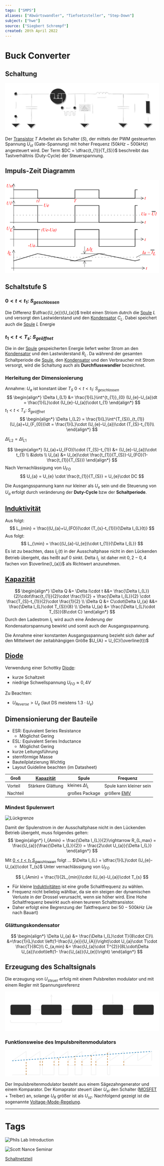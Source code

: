 ```yaml
---
tags: ["SMPS"]
aliases: ["Abwärtswandler", "Tiefsetzsteller", "Step-Down"]
subject: ["hwe"]
source: ["Siegbert Schrempf"]
created: 20th April 2022
---
```

# Buck Converter

## Schaltung

![Buck_converter](../assets/Buck_converter.svg)

Der [Transistor](../Halbleiter/{MOC}%20Transistor.md) $T$ Arbeitet als Schalter ($S$), der mittels der PWM gesteuerten Spannung $U_{st}$ (Gate-Spannung) mit hoher Frequenz ($50kHz-500kHz$) angesteuert wird.
Der Term $DC = \dfrac{t_{1}}{T_{S}}$ beschreibt das Tastverhältnis (Duty-Cycle) der Steuerspannung.

## Impuls-Zeit Diagramm

![BuckConverterLZD](../assets/BuckConverterLZD.png)

## Schaltstufe S

### $0<t<t_{1}$: $S_{geschlossen}$

Die Differenz $\dfrac{U_{e}}{U_{a}}$ treibt einen Striom dutrch die [Spule](../Induktivitäten.md) $L$ und versorgt den Lastwiderstand und den [Kondensator](../Kapazität.md) $C_{L}$. Dabei speichert auch die [Spule](../Induktivitäten.md) $L$ Energie

### $t_{1}<t<T_{s}$: $S_{geöffnet}$

Die in der [Spule](../Induktivitäten.md) gespeicherten Energie liefert weiter Strom an den [Kondensator](../Kapazität.md)  und den Lastwiderstand $R_{L}$. Da während der gesamten Schaltperiode die [Spule](../Induktivitäten.md), den [Kondensator](../Kapazität.md) und den Verbraucher mit Strom versorgt, wird die Schaltung auch als **Durchflusswandler** bezeichnet.

### Herleitung der Dimensionierung

Annahme: $U_{a}$ ist konstant über $T_{S}$
$0<t<t_{1}$: $S_{geschlossen}$
$$
\begin{align*}
	\Delta I_{L1} &= \frac{1}{L}\int^{t_{1}}_{0} (U_{e}-U_{a})dt = \frac{1}{L}\cdot (U_{e}-U_{a})\cdot t_{1}
\end{align*}
$$
$t_{1}<t<T_{s}$: $S_{geöffnet}$
$$
\begin{align*}
	\Delta I_{L2} = \frac{1}{L}\int^{T_{S}}_{t_{1}} (U_{a}+U_{F_{0}})dt = \frac{1}{L}\cdot (U_{e}-U_{a})\cdot (T_{S}-t_{1})\\
\end{align*}
$$

$\Delta I_{L2} = \Delta I_{L1}$

$$
\begin{align*}
(U_{a}+U_{FO})\cdot (T_{S}-t_{1}) &= (U_{e}-U_{a})\cdot t_{1}
\\
&\dots
\\
U_{a} &= U_{e}\cdot \frac{t_{1}}{T_{S}}-U_{FO}(1- 
 \frac{t_{1}}{T_{S}})
\end{align*}
$$
Nach Vernachlässigung von $U_{FO}$
$$
U_{a} = U_{e} \cdot \frac{t_{1}}{T_{S}} = U_{e}\cdot DC
$$

Die Ausgangsspannung kann nur kleiner als $U_{e}$ sein und die Steuerung von $U_{a}$ erfolgt durch veränderung der **Duty-Cycle** bzw der **Schaltperiode**.

## [Induktivität](../Induktivitäten.md)

Aus [](Buck%20Converter.md#t_%201%20t%20T_%20s%20S_%20geöffnet|(2)) folgt:
$$
L_{min} = \frac{(U_{a}+U_{FO})\cdot (T_{s}-t_{1})}{\Delta I_{L}(t)}
$$
 Aus [](Buck%20Converter.md#0%20t%20t_%201%20S_%20geschlossen|(1)) folgt:
$$
L_{\min} = \frac{(U_{a}-U_{e})\cdot t_{1}}{\Delta I_{L}}
$$
Es ist zu beachten, dass $I_{L}(t)$ in der Ausschaltphase nicht in den Lückenden Betrieb übergeht, das heißt auf $0$ sinkt. Delta $I_{L}$ ist daher mit $0,2 - 0,4$ fachen von $\overline{I_{a}}$ als Richtwert anzunehmen.

## [Kapazität](../Kapazität.md)

$$
\begin{align*}
\Delta Q &= \Delta I\cdot t &&= \frac{\Delta I_{L}}{2}\cdot\frac{t_{1}}{2}\cdot \frac{1}{2} + \frac{\Delta I_{L}}{2} \cdot \frac{T_{S}-t_{1}}{2}\cdot \frac{1}{2}
\\
\Delta Q &= C\cdot\Delta U_{a} &&= \frac{\Delta I_{L}\cdot T_{S}}{8}
\\
\Delta U_{a} &=  \frac{\Delta I_{L}\cdot T_{S}}{8\cdot C}
\end{align*}
$$
Durch den Ladestrom $I_{L}$ wird auch eine Änderung der Kondensatorspannung bewirkt und somit auch der Ausgangsspannung.

Die Annahme einer konstanten Ausgangsspannung bezieht sich daher auf den Mittelwert der zeitabhängigen Größe $U_{A} = U_{C}(\overline{t})$

## [Diode](../Halbleiter/Diode.md)

Verwendung einer Schottky [Diode](../Halbleiter/Diode.md):
- kurze Schaltzeit
- niedrige Schwellspannung $U_{FO}\approx 0,4V$

Zu Beachten:
- $U_{Reverse} > U_{e}$ (laut DS meistens $1.3\cdot U_{e}$)

## Dimensionierung der Bauteile

- ESR: Equivalent Series Resistance
	- Möglichst Gering
- ESL: Equivalent Series Inductance
	- Möglichst Gering
- kurze Leitungsführung
- sternförmige Masse
- Bauteilplatzierung Wichtig
- Layout Guideline beachten (im Datasheet)

| Groß     | [Kapazität](../Kapazität.md)      | Spule                  | Frequenz                |
| -------- | ----------------- | ---------------------- | ----------------------- |
| Vorteil  | Stärkere Glättung | kleines $\Delta I_{L}$ | Spule kann kleiner sein |
| Nachteil |                   | großes Package         | größere [EMV](../Elektromagnetische%20Verträglichkeit.md)            |

### Mindest Spulenwert

![Lückgrenze](../assets/Lückgrenze.svg)

Damit der Spulenstrom in der Ausschaltphase nicht in den Lückenden Betrieb übergeht, muss folgendes gelten:
$$
\begin{align*}
	I_{Amin} = \frac{\Delta I_{L}}{2}\rightarrow R_{L,max} = \frac{U_{a}}{\frac{\Delta I_{L}}{2}} = \frac{2\cdot U_{a}}{\Delta I_{L}}
\end{align*}
$$

Mit [$0<t<t_{1}$ $S_{geschlossen}$](Buck%20Converter.md#$0<t<t_{1}$%20$S_{geschlossen}$) folgt $\dots$ $\Delta I_{L} = \dfrac{1}{L}\cdot (U_{e}-U_{a})\cdot T_{s}$
Unter vernachlässigung von $U_{FO}$

$$
I_{Amin} = \frac{1}{2L_{min}}\cdot (U_{e}-U_{a})\cdot T_{s}
$$

 - Für kleine [Induktivitäten](../Induktivitäten.md) ist eine große Schaltfrequenz zu wählen. 
 - Frequenz nicht beliebig wählbar, da sie ein steigen der dynamischen Verluste in der Drossel verursacht, wenn sie höher wird. Eine Hohe Schaltfrequenz bewirkt auch einen teureren Schalttransistor.
 - Daher erfolgt eine Begrenzung der Taktfrequenz bei $50-500kHz$ (Je nach Bauart)

### Glättungskondensator

$$
\begin{align*}
\Delta U_{a} &= \frac{\Delta I_{L}\cdot T}{8\cdot C}\\
&=\frac{1}{L}\cdot \left(1-\frac{U_{e}}{U_{A}}\right)\cdot U_{a}\cdot T\cdot \frac{T}{8C}\\
C_{a,min} &= \frac{U_{a}\cdot T^{2}}{8L\cdot\Delta U_{a}}\cdot\left(1- \frac{U_{a}}{U_{e}}\right)
\end{align*}
$$

## Erzeugung des Schaltsignals

Die erzeugung von $U_{steuer}$ erfolg mit einem Pulsbreiten modulator und mit einem Regler mit Spannungsreferenz

![bsb](../assets/bsb.svg)

### Funktionsweise des Impulsbreitenmodulators

![Untitled Diagram 1](../assets/Untitled%20Diagram%201.svg)

Der Impulsbreitenmodulator besteht aus einem Sägezahngenerator und einem Komparator. Der Komaprator steuert über $U_{st}$ den Schalter ([MOSFET](../Halbleiter/Metall-Oxid-Halbleiter-Feldeffekttransistor.md) + Treiber) an, solange $U_{R}$ größer ist als $U_{sz}$. Nachfolgend gezeigt ist die sogenannte [Voltage-Mode-Regelung](../Voltage-Mode-Regelung.md). 

---

# Tags

![Phils Lab Introduction](https://www.youtube.com/watch?v=AmfLhT5SntE)

![Scott Nance Seminar](https://www.youtube.com/watch?v=gq-0ZpcGm8E)

[Schaltnetzteil](Schaltnetzteil.md)